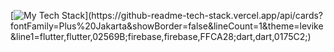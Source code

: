 [![My Tech Stack](https://github-readme-tech-stack.vercel.app/api/cards?fontFamily=Plus%20Jakarta&showBorder=false&lineCount=1&theme=levike&line1=flutter,flutter,02569B;firebase,firebase,FFCA28;dart,dart,0175C2;)](https://github-readme-tech-stack.vercel.app/api/cards?fontFamily=Plus%20Jakarta&showBorder=false&lineCount=1&theme=levike&line1=flutter,flutter,02569B;firebase,firebase,FFCA28;dart,dart,0175C2;)
